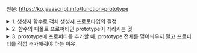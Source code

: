 원문: https://ko.javascript.info/function-prototype

<details>
  <summary>1. 생성자 함수로 객체 생성시 프로토타입의 결정</summary>

  생성자 함수의 프로토타입이 객체일 경우 해당 정보를 사용해 [[Prototype]]을 설정

  생성자 함수의 prototype 프로퍼티에 객체를 지정하면 해당 객체가 [[Prototype]]이 된다.
</details>

<details>
  <summary>2. 함수의 디폴트 프로퍼티인 prototype이 가리키는 것</summary>

  prototype을 지정해주지 않아도 함수는 모두 prototype 프로퍼티를 가진다.

  해당 prototype은 자기 자신을 가리키는 constructor 프로토타입을 가지는 객체를 가리킨다.

  Rabbit.prototype --- > { constructor: Rabbit }
</details>

<details>
  <summary>3. prototype에 프로퍼티를 추가할 때, prototype 전체를 덮어씌우지 말고 프로퍼티를 직접 추가해줘야 하는 이유</summary>

  모든 함수는 디폴트 프로퍼티로 prototype을 가지고 해당 프로토타입에는 함수 자신을 가리키는 constructor 프로퍼티를 기잔다.

  해당 값의 손실을 피하기 위해 prototype = { key: value } 가 아닌 prototype.key = value 형식으로 프로퍼티를 추가해줘야 한다.

  혹은 덮어씌우더라도 constructor 프로퍼티를 다시 만들어줘야 한다.
</details>
